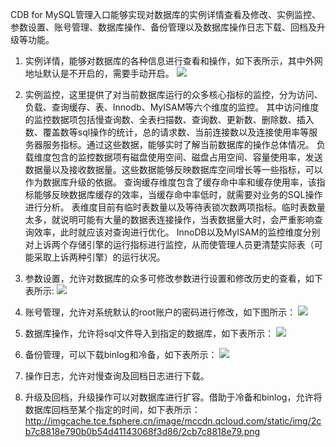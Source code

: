 CDB for MySQL管理入口能够实现对数据库的实例详情查看及修改、实例监控、参数设置、账号管理、数据库操作、备份管理以及数据库操作日志下载、回档及升级等功能。
1. 实例详情，能够对数据库的各种信息进行查看和操作，如下表所示，其中外网地址默认是不开启的，需要手动开启。
![](http://imgcache.tce.fsphere.cn/image/mccdn.qcloud.com/static/img/c13bba7ad631c3d1b2c5e443daa5b87a/c13bba7ad631.png)
2. 实例监控，这里提供了对当前数据库运行的众多核心指标的监控，分为访问、负载、查询缓存、表、Innodb、MyISAM等六个维度的监控。
其中访问维度的监控数据项包括慢查询数、全表扫描数、查询数、更新数、删除数、插入数、覆盖数等sql操作的统计，总的请求数、当前连接数以及连接使用率等服务器服务指标。通过这些数据，能够实时了解当前数据库的操作总体情况。
负载维度包含的监控数据项有磁盘使用空间、磁盘占用空间、容量使用率，发送数据量以及接收数据量。这些数据能够反映数据库空间增长等一些指标，可以作为数据库升级的依据。
查询缓存维度包含了缓存命中率和缓存使用率，该指标能够反映数据库缓存的效率，当缓存命中率低时，就需要对业务的SQL操作进行分析。
表维度目前有临时表数量以及等待表锁次数两项指标。临时表数量太多，就说明可能有大量的数据表连接操作，当表数据量大时，会严重影响查询效率，此时就应该对查询进行优化。
InnoDB以及MyISAM的监控维度分别对上诉两个存储引擎的运行指标进行监控，从而使管理人员更清楚实际表（可能采取上诉两种引擎）的运行状况。
3. 参数设置，允许对数据库的众多可修改参数进行设置和修改历史的查看，如下表所示:
![](http://imgcache.tce.fsphere.cn/image/mccdn.qcloud.com/static/img/f6beb0e4cdec29a45840591f953b7fc5/f6beb0e4cdec.png)
4. 账号管理，允许对系统默认的root账户的密码进行修改，如下图所示：
![](http://imgcache.tce.fsphere.cn/image/mccdn.qcloud.com/static/img/57b01ed76d10689467a612e899d7a075/57b01ed76d10.png)

5. 数据库操作，允许将sql文件导入到指定的数据库，如下表所示：
![](http://imgcache.tce.fsphere.cn/image/mccdn.qcloud.com/static/img/5cf4795c885ea7a699dcf5b94a4a725e/5cf4795c885e.png)
6. 备份管理，可以下载binlog和冷备，如下表所示：
![](http://imgcache.tce.fsphere.cn/image/mccdn.qcloud.com/static/img/7d52f26467f31898b49c7992a708d8a2/7d52f26467f3.png)
7. 操作日志，允许对慢查询及回档日志进行下载。
8. 升级及回档，升级操作可以对数据库进行扩容。借助于冷备和binlog，允许将数据库回档至某个指定的时间，如下表所示：
http://imgcache.tce.fsphere.cn/image/mccdn.qcloud.com/static/img/2cb7c8818e790b0b54d41143068f3d86/2cb7c8818e79.png